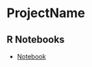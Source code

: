 # ProjectName

## R Notebooks
- [Notebook](http://htmlpreview.github.com/?https://github.com/schw4b/dm-template/blob/master/analysis/ProjectName.html)
